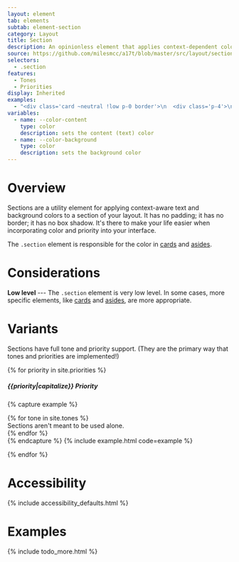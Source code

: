 ```yaml
---
layout: element
tab: elements
subtab: element-section
category: Layout
title: Section
description: An opinionless element that applies context-dependent color
source: https://github.com/milesmcc/a17t/blob/master/src/layout/section.css
selectors:
  - .section
features:
  - Tones
  - Priorities
display: Inherited
examples:
  - "<div class='card ~neutral !low p-0 border'>\n  <div class='p-4'>\n    <h2 class='heading text-xl mb-1'>Welcome to the team.</h2>\n    <p>Lorem ipsum dolor sit amet. I forget the rest of lorem ipsum and don't want to look it up, so here's this instead.</p>\n  </div>\n  <section class='section ~info p-4'>\n    <span class='button ~info !high'>Save</span>\n    <span class='button bg-transparent'>Go Back</span>\n  </section>\n</div>"
variables:
  - name: --color-content
    type: color
    description: sets the content (text) color
  - name: --color-background
    type: color
    description: sets the background color
---
```


# Overview

Sections are a utility element for applying context-aware text and background colors to a section of your layout. It has no padding; it has no border; it has no box shadow. It's there to make your life easier when incorporating color and priority into your interface.

The `.section` element is responsible for the color in [cards](/layout/card) and [asides](/layout/aside).

# Considerations

**Low level** --- The `.section` element is very low level. In some cases, more specific elements, like [cards](/layout/card) and [asides](/layout/aside), are more appropriate.

# Variants

Sections have full tone and priority support. (They are the primary way that tones and priorities are implemented!)

{% for priority in site.priorities %}

##### {{priority|capitalize}} Priority

{% capture example %}
<div class="md:grid grid-cols-2 gap-4">
  {% for tone in site.tones %}
  <section class="section ~{{tone}} !{{priority}}">Sections aren't meant to be used alone.</section>
  {% endfor %}
</div>
{% endcapture %}
{% include example.html code=example %}

{% endfor %}

# Accessibility

{% include accessibility_defaults.html %}

# Examples

{% include todo_more.html %}
